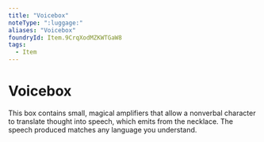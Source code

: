 ```yaml
---
title: "Voicebox"
noteType: ":luggage:"
aliases: "Voicebox"
foundryId: Item.9CrqXodMZKWTGaW8
tags:
  - Item
---
```


# Voicebox

This box contains small, magical amplifiers that allow a nonverbal character to translate thought into speech, which emits from the necklace. The speech produced matches any language you understand.
